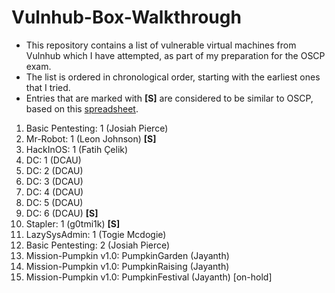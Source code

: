 # Vulnhub-Box-Walkthrough
* This repository contains a list of vulnerable virtual machines from Vulnhub which I have attempted, as part of my preparation for the OSCP exam.
* The list is ordered in chronological order, starting with the earliest ones that I tried.
* Entries that are marked with **[S]** are considered to be similar to OSCP, based on this [spreadsheet](https://docs.google.com/spreadsheets/d/1dwSMIAPIam0PuRBkCiDI88pU3yzrqqHkDtBngUHNCw8).

1. Basic Pentesting: 1 (Josiah Pierce)
2. Mr-Robot: 1 (Leon Johnson) **[S]**
3. HackInOS: 1 (Fatih Çelik)
4. DC: 1 (DCAU)
5. DC: 2 (DCAU)
6. DC: 3 (DCAU)
7. DC: 4 (DCAU)
8. DC: 5 (DCAU)
9. DC: 6 (DCAU) **[S]**
10. Stapler: 1 (g0tmi1k) **[S]**
11. LazySysAdmin: 1 (Togie Mcdogie)
12. Basic Pentesting: 2 (Josiah Pierce)
13. Mission-Pumpkin v1.0: PumpkinGarden (Jayanth)
14. Mission-Pumpkin v1.0: PumpkinRaising (Jayanth)
15. Mission-Pumpkin v1.0: PumpkinFestival (Jayanth) [on-hold]